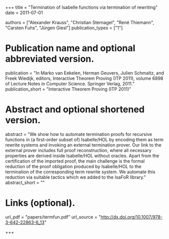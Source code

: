+++
title = "Termination of Isabelle functions via termination of rewriting"
date = 2011-07-01

authors = ["Alexander Krauss", "Christian Sternagel", "René Thiemann", "Carsten Fuhs", "Jürgen Giesl"]
publication_types = ["1"]

# Publication name and optional abbreviated version.
publication = "In Marko van Eekelen, Herman Geuvers, Julien Schmaltz, and Freek Wiedijk, editors, Interactive Theorem Proving (ITP 2011), volume 6898 of Lecture Notes in Computer Science. Springer Verlag, 2011."
publication_short = "Interactive Theorem Proving (ITP 2011)"

# Abstract and optional shortened version.
abstract = "We show how to automate termination proofs for recursive functions in (a first-order subset of) Isabelle/HOL by encoding them as term rewrite systems and invoking an external termination prover. Our link to the external prover includes full proof reconstruction, where all necessary properties are derived inside Isabelle/HOL without oracles. Apart from the certification of the imported proof, the main challenge is the formal reduction of the proof obligation produced by Isabelle/HOL to the termination of the corresponding term rewrite system. We automate this reduction via suitable tactics which we added to the IsaFoR library."
abstract_short = ""

# Links (optional).
url_pdf = "papers/termfun.pdf"
url_source = "http://dx.doi.org/10.1007/978-3-642-22863-6_13"

+++
